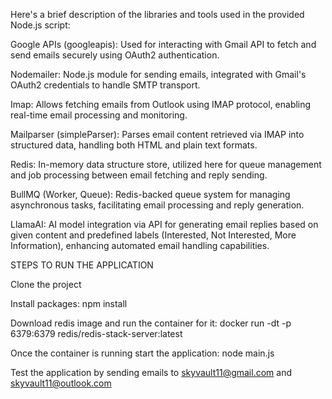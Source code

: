 Here's a brief description of the libraries and tools used in the provided Node.js script:

Google APIs (googleapis): Used for interacting with Gmail API to fetch and send emails securely using OAuth2 authentication.

Nodemailer: Node.js module for sending emails, integrated with Gmail's OAuth2 credentials to handle SMTP transport.

Imap: Allows fetching emails from Outlook using IMAP protocol, enabling real-time email processing and monitoring.

Mailparser (simpleParser): Parses email content retrieved via IMAP into structured data, handling both HTML and plain text formats.

Redis: In-memory data structure store, utilized here for queue management and job processing between email fetching and reply sending.

BullMQ (Worker, Queue): Redis-backed queue system for managing asynchronous tasks, facilitating email processing and reply generation.

LlamaAI: AI model integration via API for generating email replies based on given content and predefined labels (Interested, Not Interested, More 
Information), enhancing automated email handling capabilities.


STEPS TO RUN THE APPLICATION

Clone the project

Install packages: npm install

Download redis image and run the container for it: docker run -dt -p 6379:6379 redis/redis-stack-server:latest

Once the container is running start the application: node main.js

Test the application by sending emails to skyvault11@gmail.com and skyvault11@outlook.com